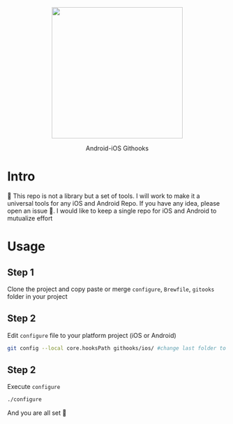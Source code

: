 <div id="header" align="center">
  <img src="https://github.com/aiKrice/ai-githooks/assets/3344647/e35db5d3-7f32-4ad9-9076-761990922de4" width="300"/>
</div>
<p align="center">
    Android-iOS Githooks
</p>

# Intro
📣 This repo is not a library but a set of tools. I will work to make it a universal tools for any iOS and Android Repo. If you have any idea, please open an issue 🙏. I would like to keep a single repo for iOS and Android to mutualize effort

# Usage
## Step 1
Clone the project and copy paste or merge `configure`, `Brewfile`, `gitooks` folder in your project

## Step 2
Edit `configure` file to your platform project (iOS or Android)
```bash
git config --local core.hooksPath githooks/ios/ #change last folder to android
```

## Step 2
Execute `configure`
```bash
./configure
```

And you are all set 🎉

